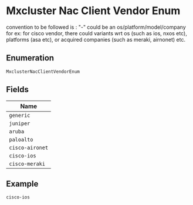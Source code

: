 
# Mxcluster Nac Client Vendor Enum

convention to be followed is : "<vendor>-<variant>"
<variant> could be an os/platform/model/company
for ex: for cisco vendor, there could variants wrt os (such as ios, nxos etc), platforms (asa etc), or acquired companies (such as meraki, airnonet) etc.

## Enumeration

`MxclusterNacClientVendorEnum`

## Fields

| Name |
|  --- |
| `generic` |
| `juniper` |
| `aruba` |
| `paloalto` |
| `cisco-aironet` |
| `cisco-ios` |
| `cisco-meraki` |

## Example

```
cisco-ios
```


